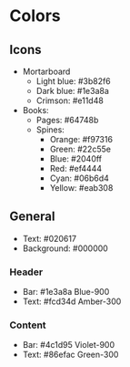 # Colors

## Icons

- Mortarboard
    * Light blue: #3b82f6
    * Dark blue: #1e3a8a
    * Crimson: #e11d48
- Books:
    * Pages: #64748b
    * Spines:
        - Orange: #f97316
        - Green: #22c55e
        - Blue: #2040ff
        - Red: #ef4444
        - Cyan: #06b6d4
        - Yellow: #eab308

## General

- Text: #020617
- Background: #000000

### Header

- Bar: #1e3a8a Blue-900
- Text: #fcd34d Amber-300

### Content

- Bar: #4c1d95 Violet-900
- Text: #86efac Green-300

